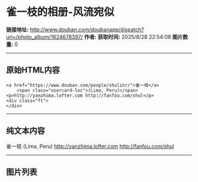 # 雀一枝的相册-风流宛似

**链接地址:** http://www.douban.com/doubanapp/dispatch?uri=/photo_album/1624678397/
**作者:** 
**获取时间:** 2025/8/28 22:54:08
**图片数量:** 0

---

## 原始HTML内容


    <a href="https://www.douban.com/people/shulinr/">雀一枝</a>
        <span class="usercard-loc">(Lima, Peru)</span>
    <p>http://yanzhima.lofter.com http://fanfou.com/shul</p>
    <div class="ft">
    </div>
  

---

## 纯文本内容

雀一枝
        (Lima, Peru)
    http://yanzhima.lofter.com http://fanfou.com/shul

---

## 图片列表


